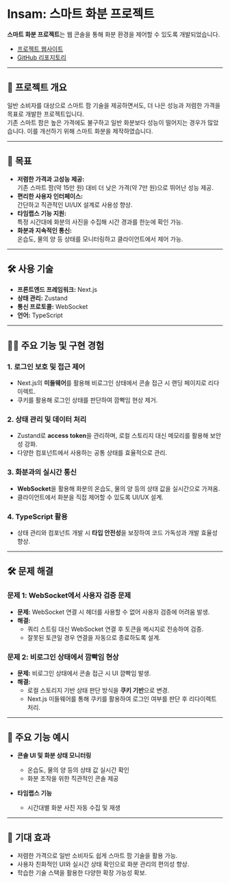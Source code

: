 # Insam: 스마트 화분 프로젝트

**스마트 화분 프로젝트**는 웹 콘솔을 통해 화분 환경을 제어할 수 있도록 개발되었습니다.  
- [프로젝트 웹사이트](https://insam.vercel.app/)  
- [GitHub 리포지토리](https://github.com/kody-gsm/Insam_Front)  

---

## 📖 프로젝트 개요
일반 소비자를 대상으로 스마트 팜 기술을 제공하면서도, 더 나은 성능과 저렴한 가격을 목표로 개발한 프로젝트입니다.  
기존 스마트 팜은 높은 가격에도 불구하고 일반 화분보다 성능이 떨어지는 경우가 많았습니다. 이를 개선하기 위해 스마트 화분을 제작하였습니다.

---

## 🎯 목표
- **저렴한 가격과 고성능 제공:**  
  기존 스마트 팜(약 15만 원) 대비 더 낮은 가격(약 7만 원)으로 뛰어난 성능 제공.
- **편리한 사용자 인터페이스:**  
  간단하고 직관적인 UI/UX 설계로 사용성 향상.
- **타임랩스 기능 지원:**  
  특정 시간대에 화분의 사진을 수집해 시간 경과를 한눈에 확인 가능.
- **화분과 지속적인 통신:**  
  온습도, 물의 양 등 상태를 모니터링하고 클라이언트에서 제어 가능.

---

## 🛠️ 사용 기술
- **프론트엔드 프레임워크:** Next.js  
- **상태 관리:** Zustand  
- **통신 프로토콜:** WebSocket  
- **언어:** TypeScript  

---

## 🧑‍💻 주요 기능 및 구현 경험

### 1. **로그인 보호 및 접근 제어**
- Next.js의 **미들웨어**를 활용해 비로그인 상태에서 콘솔 접근 시 랜딩 페이지로 리다이렉트.
- 쿠키를 활용해 로그인 상태를 판단하여 깜빡임 현상 제거.

### 2. **상태 관리 및 데이터 처리**
- Zustand로 **access token**을 관리하며, 로컬 스토리지 대신 메모리를 활용해 보안성 강화.
- 다양한 컴포넌트에서 사용하는 공통 상태를 효율적으로 관리.

### 3. **화분과의 실시간 통신**
- **WebSocket**을 활용해 화분의 온습도, 물의 양 등의 상태 값을 실시간으로 가져옴.
- 클라이언트에서 화분을 직접 제어할 수 있도록 UI/UX 설계.

### 4. **TypeScript 활용**
- 상태 관리와 컴포넌트 개발 시 **타입 안전성**을 보장하여 코드 가독성과 개발 효율성 향상.

---

## 🛠️ 문제 해결

### 문제 1: WebSocket에서 사용자 검증 문제
- **문제:** WebSocket 연결 시 헤더를 사용할 수 없어 사용자 검증에 어려움 발생.
- **해결:**  
  - 쿼리 스트링 대신 WebSocket 연결 후 토큰을 메시지로 전송하여 검증.  
  - 잘못된 토큰일 경우 연결을 자동으로 종료하도록 설계.

### 문제 2: 비로그인 상태에서 깜빡임 현상
- **문제:** 비로그인 상태에서 콘솔 접근 시 UI 깜빡임 발생.
- **해결:**  
  - 로컬 스토리지 기반 상태 판단 방식을 **쿠키 기반**으로 변경.  
  - Next.js 미들웨어를 통해 쿠키를 활용하여 로그인 여부를 판단 후 리다이렉트 처리.

---

## 📸 주요 기능 예시

- **콘솔 UI 및 화분 상태 모니터링**
  - 온습도, 물의 양 등의 상태 값 실시간 확인
  - 화분 조작을 위한 직관적인 콘솔 제공

- **타임랩스 기능**
  - 시간대별 화분 사진 자동 수집 및 재생

---

## 🚀 기대 효과
- 저렴한 가격으로 일반 소비자도 쉽게 스마트 팜 기술을 활용 가능.
- 사용자 친화적인 UI와 실시간 상태 확인으로 화분 관리의 편의성 향상.
- 학습한 기술 스택을 활용한 다양한 확장 가능성 확보.

